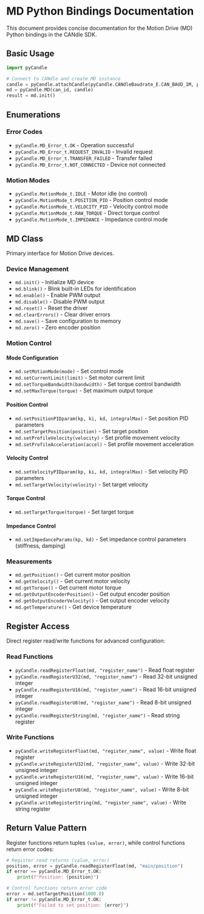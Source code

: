 # MD Python Bindings Documentation

This document provides concise documentation for the Motion Drive (MD) Python bindings in the CANdle SDK.

## Basic Usage

```python
import pyCandle

# Connect to CANdle and create MD instance
candle = pyCandle.attachCandle(pyCandle.CANdleBaudrate_E.CAN_BAUD_1M, pyCandle.busTypes_t.USB)
md = pyCandle.MD(can_id, candle)
result = md.init()
```

## Enumerations

### Error Codes

- `pyCandle.MD_Error_t.OK` - Operation successful
- `pyCandle.MD_Error_t.REQUEST_INVALID` - Invalid request
- `pyCandle.MD_Error_t.TRANSFER_FAILED` - Transfer failed
- `pyCandle.MD_Error_t.NOT_CONNECTED` - Device not connected

### Motion Modes

- `pyCandle.MotionMode_t.IDLE` - Motor idle (no control)
- `pyCandle.MotionMode_t.POSITION_PID` - Position control mode
- `pyCandle.MotionMode_t.VELOCITY_PID` - Velocity control mode
- `pyCandle.MotionMode_t.RAW_TORQUE` - Direct torque control
- `pyCandle.MotionMode_t.IMPEDANCE` - Impedance control mode

## MD Class

Primary interface for Motion Drive devices.

### Device Management

- `md.init()` - Initialize MD device
- `md.blink()` - Blink built-in LEDs for identification
- `md.enable()` - Enable PWM output
- `md.disable()` - Disable PWM output
- `md.reset()` - Reset the driver
- `md.clearErrors()` - Clear driver errors
- `md.save()` - Save configuration to memory
- `md.zero()` - Zero encoder position

### Motion Control

#### Mode Configuration

- `md.setMotionMode(mode)` - Set control mode
- `md.setCurrentLimit(limit)` - Set motor current limit
- `md.setTorqueBandwidth(bandwidth)` - Set torque control bandwidth
- `md.setMaxTorque(torque)` - Set maximum output torque

#### Position Control

- `md.setPositionPIDparam(kp, ki, kd, integralMax)` - Set position PID parameters
- `md.setTargetPosition(position)` - Set target position
- `md.setProfileVelocity(velocity)` - Set profile movement velocity
- `md.setProfileAcceleration(accel)` - Set profile movement acceleration

#### Velocity Control

- `md.setVelocityPIDparam(kp, ki, kd, integralMax)` - Set velocity PID parameters
- `md.setTargetVelocity(velocity)` - Set target velocity

#### Torque Control

- `md.setTargetTorque(torque)` - Set target torque

#### Impedance Control

- `md.setImpedanceParams(kp, kd)` - Set impedance control parameters (stiffness, damping)

### Measurements

- `md.getPosition()` - Get current motor position
- `md.getVelocity()` - Get current motor velocity
- `md.getTorque()` - Get current motor torque
- `md.getOutputEncoderPosition()` - Get output encoder position
- `md.getOutputEncoderVelocity()` - Get output encoder velocity
- `md.getTemperature()` - Get device temperature

## Register Access

Direct register read/write functions for advanced configuration:

### Read Functions

- `pyCandle.readRegisterFloat(md, "register_name")` - Read float register
- `pyCandle.readRegisterU32(md, "register_name")` - Read 32-bit unsigned integer
- `pyCandle.readRegisterU16(md, "register_name")` - Read 16-bit unsigned integer
- `pyCandle.readRegisterU8(md, "register_name")` - Read 8-bit unsigned integer
- `pyCandle.readRegisterString(md, "register_name")` - Read string register

### Write Functions

- `pyCandle.writeRegisterFloat(md, "register_name", value)` - Write float register
- `pyCandle.writeRegisterU32(md, "register_name", value)` - Write 32-bit unsigned integer
- `pyCandle.writeRegisterU16(md, "register_name", value)` - Write 16-bit unsigned integer
- `pyCandle.writeRegisterU8(md, "register_name", value)` - Write 8-bit unsigned integer
- `pyCandle.writeRegisterString(md, "register_name", value)` - Write string register

## Return Value Pattern

Register functions return tuples `(value, error)`, while control functions return error codes:

```python
# Register read returns (value, error)
position, error = pyCandle.readRegisterFloat(md, "main/position")
if error == pyCandle.MD_Error_t.OK:
    print(f"Position: {position}")

# Control functions return error code
error = md.setTargetPosition(1000.0)
if error != pyCandle.MD_Error_t.OK:
    print(f"Failed to set position: {error}")
```
